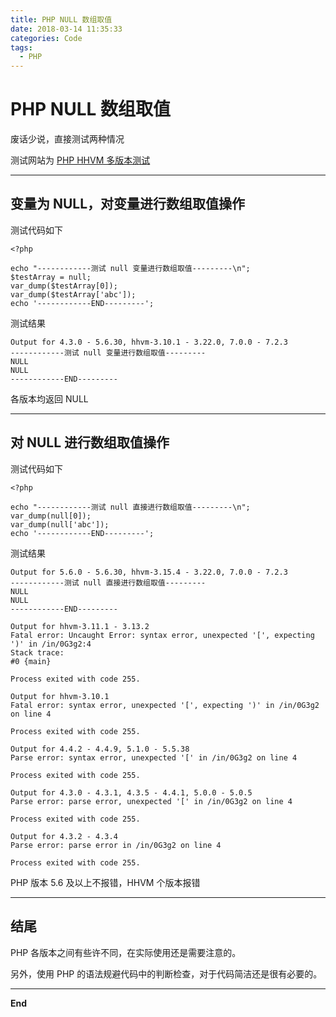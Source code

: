 ```yaml
---
title: PHP NULL 数组取值
date: 2018-03-14 11:35:33
categories: Code
tags:
  - PHP
---
```

# PHP NULL 数组取值

废话少说，直接测试两种情况

测试网站为 [PHP HHVM 多版本测试](https://3v4l.org/)

-----------------

## 变量为 NULL，对变量进行数组取值操作

测试代码如下

```
<?php

echo "------------测试 null 变量进行数组取值---------\n";
$testArray = null;
var_dump($testArray[0]);
var_dump($testArray['abc']);
echo '------------END---------';
```
测试结果

```
Output for 4.3.0 - 5.6.30, hhvm-3.10.1 - 3.22.0, 7.0.0 - 7.2.3
------------测试 null 变量进行数组取值---------
NULL
NULL
------------END---------
```
各版本均返回 NULL

-----------------

## 对 NULL 进行数组取值操作

测试代码如下

```
<?php

echo "------------测试 null 直接进行数组取值---------\n";
var_dump(null[0]);
var_dump(null['abc']);
echo '------------END---------';
```
测试结果

```
Output for 5.6.0 - 5.6.30, hhvm-3.15.4 - 3.22.0, 7.0.0 - 7.2.3
------------测试 null 直接进行数组取值---------
NULL
NULL
------------END---------
```
```
Output for hhvm-3.11.1 - 3.13.2
Fatal error: Uncaught Error: syntax error, unexpected '[', expecting ')' in /in/0G3g2:4
Stack trace:
#0 {main}

Process exited with code 255.
```
```
Output for hhvm-3.10.1
Fatal error: syntax error, unexpected '[', expecting ')' in /in/0G3g2 on line 4

Process exited with code 255.
```
```
Output for 4.4.2 - 4.4.9, 5.1.0 - 5.5.38
Parse error: syntax error, unexpected '[' in /in/0G3g2 on line 4

Process exited with code 255.
```
```
Output for 4.3.0 - 4.3.1, 4.3.5 - 4.4.1, 5.0.0 - 5.0.5
Parse error: parse error, unexpected '[' in /in/0G3g2 on line 4

Process exited with code 255.
```
```
Output for 4.3.2 - 4.3.4
Parse error: parse error in /in/0G3g2 on line 4

Process exited with code 255.
```
PHP 版本 5.6 及以上不报错，HHVM 个版本报错

-----------------

## 结尾

PHP 各版本之间有些许不同，在实际使用还是需要注意的。

另外，使用 PHP 的语法规避代码中的判断检查，对于代码简洁还是很有必要的。

-----------------

**End**




